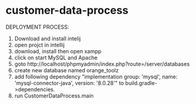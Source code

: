 # customer-data-process

DEPLOYMENT PROCESS:
1. Download and install intelij
2. open projct in intellij
3. download, install then open xampp
4. click on start MySQL and Apache
5. goto http://localhost/phpmyadmin/index.php?route=/server/databases
6. create new database named orange_toolz
7. add following dependency  "implementation group: 'mysql', name: 'mysql-connector-java', version: '8.0.28'"  to build.gradle->dependencies.
8. run CustomerDataProcess.main
 
